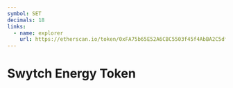 ```yaml
---
symbol: SET
decimals: 18
links:
  - name: explorer
    url: https://etherscan.io/token/0xFA75b65E52A6CBC5503f45f4AbBA2C5df4688875
---
```


# Swytch Energy Token
